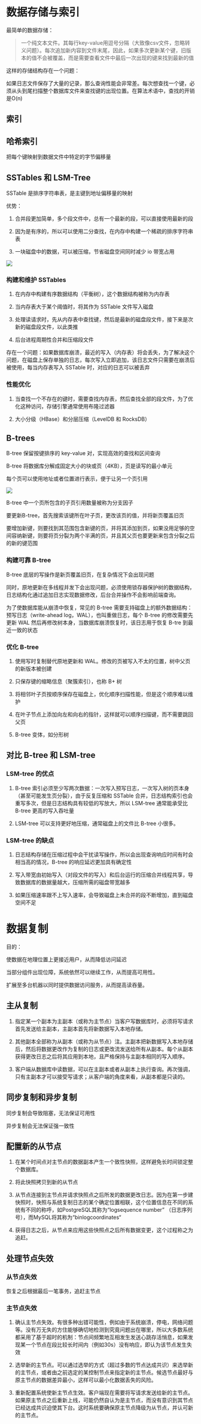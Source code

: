 # 数据存储与索引

最简单的数据存储：

>  一个纯文本文件。其每行key-value用逗号分隔（大致像csv文件，忽略转义问题）。每次追加新内容到文件末尾，因此，如果多次更新某个键，旧版本的值不会被覆盖，而是需要查看文件中最后一次出现的键来找到最新的值

这样的存储结构存在一个问题：

如果日志文件保存了大量的记录，那么查询性能会非常差。每次想查找一个键，必须从头到尾扫描整个数据库文件来查找键的出现位置。在算法术语中，查找的开销是O(n)

## 索引

## 哈希索引

把每个键映射到数据文件中特定的字节偏移量

## SSTables 和 LSM-Tree

SSTable 是排序字符串表，是主键到地址偏移量的映射

优势：

1. 合并段更加简单，多个段文件中，总有一个最新的段，可以直接使用最新的段

2. 因为是有序的，所以可以使用二分查找，在内存中构建一个稀疏的排序字符串表

3. 一块磁盘中的数据，可以被压缩，节省磁盘空间同时减少 io 带宽占用

![](C:\Users\Administrator\AppData\Roaming\marktext\images\2025-01-24-14-27-14-image.png)

### 构建和维护 SSTables

1. 在内存中构建有序数据结构（平衡树），这个数据结构被称为内存表

2. 当内存表大于某个阈值时，将其作为 SSTable 文件写入磁盘

3. 处理读请求时，先从内存表中查找键，然后是最新的磁盘段文件，接下来是次新的磁盘段文件，以此类推

4. 后台进程周期性合并和压缩段文件

存在一个问题：如果数据库崩溃，最近的写入（内存表）将会丢失，为了解决这个问题，在磁盘上保存单独的日志，每次写入立即追加，该日志文件只需要在崩溃后被使用，每当内存表写入 SSTable 时，对应的日志可以被丢弃

### 性能优化

1. 当查找一个不存在的键时，需要查找内存表，然后查找全部的段文件，为了优化这种访问，存储引擎通常使用布隆过滤器

2. 大小分级（HBase）和分层压缩（LevelDB 和 RocksDB）

## B-trees

B-tree 保留按键排序的 key-value 对，实现高效的查找和区间查询

B-tree 将数据库分解成固定大小的块或页（4KB），页是读写的最小单元

每个页可以使用地址或者位置进行表示，便于让另一个页引用

![](C:\Users\Administrator\AppData\Roaming\marktext\images\2025-01-24-14-50-21-image.png)

B-tree 中一个页所包含的子页引用数量被称为分支因子

要更新B-tree，首先搜索该键所在叶子页，更改该页的值，并将新页覆盖旧页

要增加新键，则要找到其范围包含新键的页，并将其添加到页，如果没用足够的空间容纳新键，则要将页分裂为两个半满的页，并且其父页也要更新来包含分裂之后的新的键范围

### 构建可靠 B-tree

B-tree 底层的写操作是新页覆盖旧页，在复杂情况下会出现问题

同时，原地更新在多线程并发下会出现问题，必须使用锁存器保护树的数据结构，日志结构化通过追加日志实现数据修改，后台合并操作不会影响前端查询。

为了使数据库能从崩溃中恢复，常见的 B-tree 需要支持磁盘上的额外数据结构：预写日志（write-ahead log，WAL），也叫重做日志，每个 B-tree 的修改需要先更新 WAL 然后再修改树本身，当数据库崩溃恢复时，该日志用于恢复 B-tre 到最近一致的状态

### 优化 B-tree

1. 使用写时复制替代原地更新和 WAL。修改的页被写入不太的位置，树中父页的新版本被创建

2. 只保存键的缩略信息（聚簇索引），也称 B+ 树

3. 将相邻叶子页按顺序保存在磁盘上，优化顺序扫描性能，但是这个顺序难以维护

4. 在叶子节点上添加向左和向右的指针，这样就可以顺序扫描键，而不需要跳回父页

5. B-tree 变体，如分形树

## 对比 B-tree 和 LSM-tree

### LSM-tree 的优点

1. B-tree 索引必须至少写两次数据：一次写入预写日志，一次写入树的页本身（甚至可能发生页分裂），由于反复压缩和 SSTable 合并，日志结构索引也会重写多次，但是日志结构具有较低的写放大，所以 LSM-tree 通常能承受比 B-tree 更高的写入吞吐量

2. LSM-tree 可以支持更好地压缩，通常磁盘上的文件比 B-tree 小很多。

### LSM-tree 的缺点

1. 日志结构存储在压缩过程中会干扰读写操作，所以会出现查询响应时间有时会相当高的情况，B-tree 的响应延迟更加具有确定性

2. 写入带宽由初始写入（对段文件的写入）和后台运行的压缩合并线程共享，导致数据库的数据量越大，压缩所需的磁盘带宽越多

3. 如果压缩速率跟不上写入速率，会导致磁盘上未合并的段不断增加，直到磁盘空间不足

# 数据复制

目的：

使数据在地理位置上更接近用户，从而降低访问延迟

当部分组件出现位障，系统依然可以继续工作，从而提高可用性。

扩展至多台机器以同时提供数据访问服务，从而提高读吞量。 



## 主从复制

1. 指定某一个副本为主副本（或称为主节点）当客户写数据库时，必须将写请求首先发送给主副本，主副本首先将新数据写入本地存储。

2. 其他副本全部称为从副本（或称为从节点）注。主副本把新数据写入本地存储后，然后将数据更改作为复制的日志或更改流发送给所有从副本。每个从副本获得更改日志之后将其应用到本地，且严格保持与主副本相同的写入顺序。

3. 客户端从数据库中读数据，可以在主副本或者从副本上执行查询。再次强调，只有主副本才可以接受写请求；从客户端的角度来看，从副本都是只读的。



## 同步复制和异步复制

同步复制会导致阻塞，无法保证可用性

异步复制会无法保证强一致性



## 配置新的从节点

1. 在某个时间点对主节点的数据副本产生一个致性快照，这样避免长时间锁定整个数据库。

2. 将此快照拷贝到新的从节点

3. 从节点连接到主节点并请求快照点之后所发的数据更改日志。因为在第一步建快照时，快照与系统复制日志的某个确定位置相联，这个位置信息在不同的系统有不同的称呼，如PostgreSQL其称为“logsequence number” （日志序列号），而MySQL将其称为“binlogcoordinates“

4. 获得日志之后，从节点来应用这些快照点之后所有数据变更，这个过程称之为追赶。

## 处理节点失效

### 从节点失效

恢复之后根据最后一笔事务，追赶主节点

### 主节点失效

1. 确认主节点失效。有很多种出错可能性，例如由于系统崩溃，停电，网络问题等。没有万无失的方住能够确切地检测到究竟问题出在哪里，所以大多数系统都采用了基于超时的机制：节点间频繁地互相发生发送心跳存活悄息，如果发现某一个节点在段比较长时间内（例如30s）没有响应，即认为该节点发生失效

2. 选举新的主节点。可以通过选举的方式（超过多数的节点达成共识）来选举新的主节点，或者由之前选定的某控制节点来指定新的主节点。候选节点最好与原主节点的数据差异最小，这样可以最小化数据丢失的风险。

3. 重新配置系统使新主节点生效。客户端现在需要将写请求发送给新的主节点。如果原主节点之后重新上线，可能仍然自认为是主节点，而没有意识到其节点已经达成共识迫使其下台。这时系统要确保原主节点降级为从节点，并认可新的主节点。


